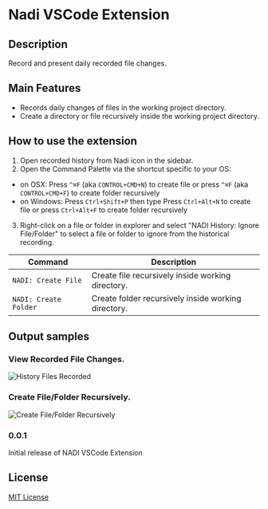 # Nadi VSCode Extension

## Description
Record and present daily recorded file changes.

## Main Features
- Records daily changes of files in the working project directory.
- Create a directory or file recursively inside the working project directory.


## How to use the extension
1. Open recorded history from Nadi icon in the sidebar.
2. Open the Command Palette via the shortcut specific to your OS:

- on OSX: Press `^⌘F` (aka `CONTROL+CMD+N`) to create file or press `^⌘F` (aka `CONTROL+CMD+F`) to create folder recursively
- on Windows: Press `Ctrl+Shift+P` then type Press `Ctrl+Alt+N` to create file or press `Ctrl+Alt+F` to create folder recursively

3. Right-click on a file or folder in explorer and select "NADI History: Ignore File/Folder" to select a file or folder to ignore from the historical recording.


Command | Description
--- | ---
```NADI: Create File``` | Create file recursively inside working directory.
```NADI: Create Folder``` | Create folder recursively inside working directory.

## Output samples

### View Recorded File Changes.
![History Files Recorded](media/hist-preview.gif)

### Create File/Folder Recursively.
![Create File/Folder Recursively](media/create-file.gif)

### 0.0.1

Initial release of NADI VSCode Extension

## License
[MIT License](LICENSE)